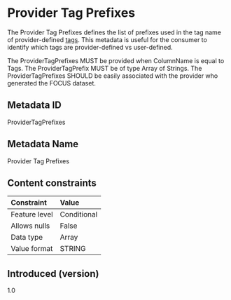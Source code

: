 # Provider Tag Prefixes

The Provider Tag Prefixes defines the list of prefixes used in the tag name of provider-defined [tags](#tags). This metadata is useful for the consumer to identify which tags are provider-defined vs user-defined.

The ProviderTagPrefixes MUST be provided when ColumnName is equal to Tags. The ProviderTagPrefix MUST be of type Array of Strings. The ProviderTagPrefixes SHOULD be easily associated with the provider who generated the FOCUS dataset.

## Metadata ID

ProviderTagPrefixes

## Metadata Name

Provider Tag Prefixes

## Content constraints

| Constraint    | Value       |
|:--------------|:------------|
| Feature level | Conditional |
| Allows nulls  | False       |
| Data type     | Array       |
| Value format  | STRING      |

## Introduced (version)

1.0
